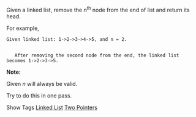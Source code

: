 Given a linked list, remove the _n_<sup>th</sup> node from the end of list and return its head.

For example,

    Given linked list: 1->2->3->4->5, and n = 2.
    
    
       After removing the second node from the end, the linked list becomes 1->2->3->5.

**Note:**  
 Given _n_ will always be valid.  
 Try to do this in one pass.

Show Tags
 [Linked List](/tag/linked-list/) [Two Pointers](/tag/two-pointers/)
